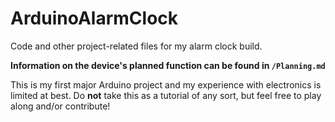 ArduinoAlarmClock
=================

Code and other project-related files for my alarm clock build.

**Information on the device's planned function can be found in `/Planning.md`**

This is my first major Arduino project and my experience with electronics is
limited at best. Do **not** take this as a tutorial of any sort, but feel free
to play along and/or contribute!
